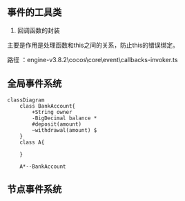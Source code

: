 ## 事件的工具类

1. 回调函数的封装

主要是作用是处理函数和this之间的关系，防止this的错误绑定。

路径 ：engine-v3.8.2\cocos\core\event\callbacks-invoker.ts

## 全局事件系统

 
```mermaid
classDiagram
    class BankAccount{
        +String owner
        -BigDecimal balance *
        #deposit(amount) 
        ~withdrawal(amount) $
    }
    class A{

    }

    A*--BankAccount

```

## 节点事件系统

